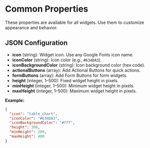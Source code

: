 # Common Properties

These properties are available for all widgets. Use them to customize appearance and behavior.

## JSON Configuration

- **icon** (string): Widget icon. Use any Google Fonts icon name.
- **iconColor** (string): Icon color (e.g., `#634DA3`).
- **iconBackgroundColor** (string): Icon background color (hex code).
- **actionalButtons** (array): Add Actional Buttons for quick actions.
- **formButtons** (array): Add Form Buttons for form widgets.
- **height** (integer, 1–500): Fixed widget height in pixels.
- **minHeight** (integer, 1–500): Minimum widget height in pixels.
- **maxHeight** (integer, 1–500): Maximum widget height in pixels.

**Example:**

```json
{
  "icon": "table_chart",
  "iconColor": "#634DA3",
  "iconBackgroundColor": "#fff",
  "height": 300,
  "minHeight": 200,
  "maxHeight": 400
}
```